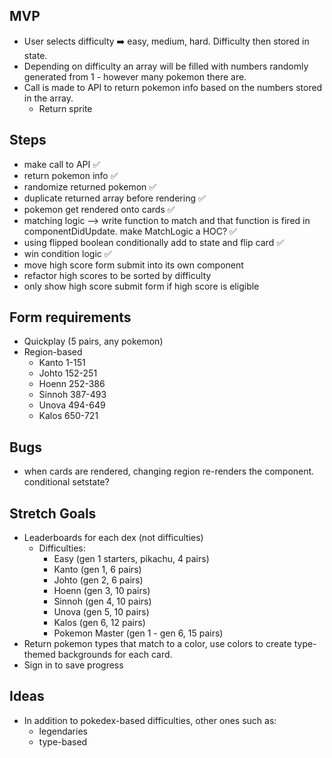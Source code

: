 ## MVP

- User selects difficulty ➡️ easy, medium, hard. Difficulty then stored in state.
- Depending on difficulty an array will be filled with numbers randomly generated from 1 - however many pokemon there are.
- Call is made to API to return pokemon info based on the numbers stored in the array.
  - Return sprite

## Steps

- make call to API ✅
- return pokemon info ✅
- randomize returned pokemon ✅
- duplicate returned array before rendering ✅
- pokemon get rendered onto cards ✅
- matching logic --> write function to match and that function is fired in componentDidUpdate. make MatchLogic a HOC? ✅
- using flipped boolean conditionally add to state and flip card ✅
- win condition logic ✅
- move high score form submit into its own component
- refactor high scores to be sorted by difficulty
- only show high score submit form if high score is eligible

## Form requirements
- Quickplay (5 pairs, any pokemon)
- Region-based
  - Kanto 1-151
  - Johto 152-251
  - Hoenn 252-386
  - Sinnoh 387-493
  - Unova 494-649
  - Kalos 650-721

## Bugs
- when cards are rendered, changing region re-renders the component. conditional setstate?

## Stretch Goals
<!-- - Let user select pokedex to narrow selections (value of i in for-loop changes) -->
- Leaderboards for each dex (not difficulties)
  - Difficulties:
    - Easy (gen 1 starters, pikachu, 4 pairs)
    - Kanto (gen 1, 6 pairs)
    - Johto (gen 2, 6 pairs)
    - Hoenn (gen 3, 10 pairs)
    - Sinnoh (gen 4, 10 pairs)
    - Unova (gen 5, 10 pairs)
    - Kalos (gen 6, 12 pairs)
    - Pokemon Master (gen 1 - gen 6, 15 pairs)
- Return pokemon types that match to a color, use colors to create type-themed backgrounds for each card.
- Sign in to save progress

## Ideas

- In addition to pokedex-based difficulties, other ones such as:
  - legendaries
  - type-based